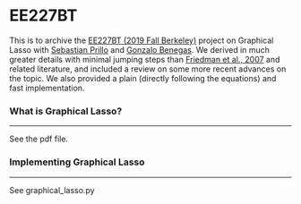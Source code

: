 # EE227BT
This is to archive the [EE227BT (2019 Fall Berkeley)](https://people.eecs.berkeley.edu/~elghaoui/Teaching/EE227BT/index.html) project on Graphical Lasso with [Sebastian Prillo](https://sprillo.github.io/) and [Gonzalo Benegas](https://people.eecs.berkeley.edu/~yss/).
We derived in much greater details with minimal jumping steps than [Friedman et al., 2007](https://tibshirani.su.domains/ftp/graph.pdf) and related literature, and included a review on some more recent advances on the topic. We also provided a plain (directly following the equations) and fast implementation.

### What is Graphical Lasso?
---
See the pdf file.

### Implementing Graphical Lasso
---
See graphical_lasso.py
